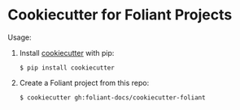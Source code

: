 # Cookiecutter for Foliant Projects

Usage:

1.  Install [cookiecutter](https://cookiecutter.readthedocs.io/) with pip:

    ```shell
    $ pip install cookiecutter
    ```

2.  Create a Foliant project from this repo:

    ```shell
    $ cookiecutter gh:foliant-docs/cookiecutter-foliant
    ```

